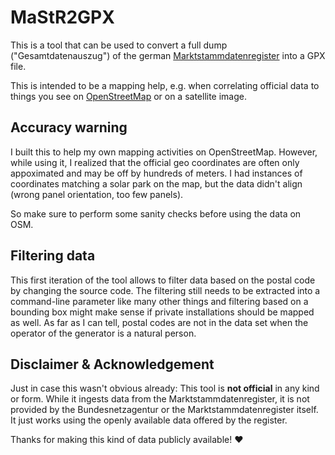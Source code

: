 # MaStR2GPX

This is a tool that can be used to convert a full dump ("Gesamtdatenauszug") of the german
[Marktstammdatenregister](https://www.marktstammdatenregister.de) into a GPX file.

This is intended to be a mapping help, e.g. when correlating official data to things you see on [OpenStreetMap](https://www.openstreetmap.org)
or on a satellite image.

## Accuracy warning

I built this to help my own mapping activities on OpenStreetMap. However, while using it, I realized that the official
geo coordinates are often only appoximated and may be off by hundreds of meters. I had instances of coordinates matching
a solar park on the map, but the data didn't align (wrong panel orientation, too few panels).

So make sure to perform some sanity checks before using the data on OSM.

## Filtering data

This first iteration of the tool allows to filter data based on the postal code by changing the source code.
The filtering still needs to be extracted into a command-line parameter like many other things and filtering based on
a bounding box might make sense if private installations should be mapped as well. As far as I can tell, postal codes are not
in the data set when the operator of the generator is a natural person.

## Disclaimer & Acknowledgement

Just in case this wasn't obvious already: This tool is **not official** in any kind or form. While it ingests data from the Marktstammdatenregister,
it is not provided by the Bundesnetzagentur or the Marktstammdatenregister itself. It just works using the openly available data offered by
the register.

Thanks for making this kind of data publicly available! ❤️
